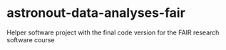 # astronout-data-analyses-fair
Helper software project with the final code version for the FAIR research software course
